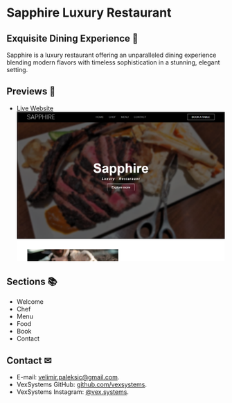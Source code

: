 # Sapphire Luxury Restaurant

## **Exquisite Dining Experience** 🌟
Sapphire is a luxury restaurant offering an unparalleled dining experience blending modern flavors with timeless sophistication in a stunning, elegant setting.

## **Previews** 👀
-  [Live Website](https://vexsystems.github.io/sapphire/)
![Demo Screenshot](screenshot.png)

## **Sections** 📚
- Welcome
- Chef
- Menu
- Food
- Book
- Contact

## **Contact** ✉
- E-mail: [velimir.paleksic@gmail.com](velimir.paleksic@gmail.com).
- VexSystems GitHub: [github.com/vexsystems](https://github.com/vexsystems).
- VexSystems Instagram: [@vex.systems](https://www.instagram.com/vex.systems/).